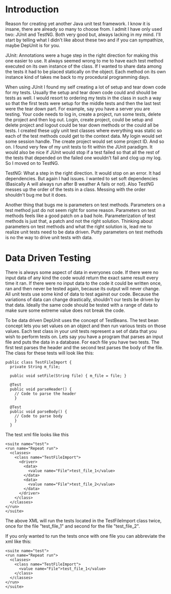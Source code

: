 # Introduction #

Reason for creating yet another Java unit test framework.  I know it is insane, there are already so many to choose from.  I admit I have only used two: JUnit and TestNG.  Both very good but, always lacking in my mind.  I'll start by telling what I didn't like about these two and if you can sympathize, maybe DepUnit is for you.

JUnit:  Annotations were a huge step in the right direction for making this one easier to use.  It always seemed wrong to me to have each test method executed on its own instance of the class.  If I wanted to share data among the tests it had to be placed statically on the object.  Each method on its own instance kind of takes me back to my procedural programming days.

When using JUnit I found my self creating a lot of setup and tear down code for my tests.  Usually the setup and tear down code could and should be tests as well.  I would resort to ordering my tests in the class in such a way so that the first tests were setup for the middle tests and then the last test were the tear down part.  For example, say you have a server you are testing.  Your code needs to log in, create a project, run some tests, delete the project and then log out.  Login, create project, could be setup and delete project and logout could be tear down methods or the could all be tests.  I created these ugly unit test classes where everything was static so each of the test methods could get to the context data.  My login would set some session handle.  The create project would set some project ID.  And so on.  I found very few of my unit tests to fit within the JUnit paradigm.  It would also be nice if JUnit would stop if a test failed so that all the rest of the tests that depended on the failed one wouldn't fail and clog up my log.  So I moved on to TestNG.

TestNG:  What a step in the right direction.  It would stop on an error.  It had dependencies.  But again I had issues.  I wanted to set soft dependencies (Basically A will always run after B weather A fails or not).  Also TestNG messes up the order of the tests in a class.  Messing with the order shouldn't bug me but it does.

Another thing that bugs me is parameters on test methods.  Parameters on a test method just do not seem right for some reason.  Parameters on test methods feels like a good patch on a bad hole.  Parameterization of test methods is just that, a patch and not the right solution.  Thinking about parameters on test methods and what the right solution is, lead me to realize unit tests need to be data driven.  Putty parameters on test methods is no the way to drive unit tests with data.


# Data Driven Testing #

There is always some aspect of data in everyones code.  If there were no input data of any kind the code would return the exact same result every time it ran.  If there were no input data to the code it could be written once, ran and then never be tested again, because its output will never change.  All unit tests use some kind of data to test against our code.  Because the variations of data can change drastically, shouldn't our tests be driven by that data.  Ideally the same code should be tested with a range of data to make sure some extreme value does not break the code.

To be data driven DepUnit uses the concept of TestBeans.  The test bean concept lets you set values on an object and then run various tests on those values.  Each test class in your unit tests represent a set of data that you wish to perform tests on.  Lets say you have a program that parses an input file and puts the data in a database.  For each file you have two tests.  The first test parses the header and the second test parses the body of the file. The class for these tests will look like this:
```
public class TestFileImport {
  private String m_file;

  public void setFile(String file) { m_file = file; }

  @Test
  public void parseHeader() {
    // Code to parse the header
    }

  @Test
  public void parseBody() {
    // Code to parse body
    }
  }
```

The test xml file looks like this
```
<suite name="test">
<run name="Repeat run">
  <classes>
    <class name="TestFileImport">
      <driver>
        <data>
          <value name="File">test_file_1</value>
        </data>
        <data>
          <value name="File">test_file_2</value>
        </data>
      </driver>
    </class>
  </classes>
</run>
</suite>
```

The above XML will run the tests located in the TestFileImport class twice, once for the file "test\_file\_1" and second for the file "test\_file\_2".

If you only wanted to run the tests once with one file you can abbreviate the xml like this:
```
<suite name="test">
<run name="Repeat run">
  <classes>
    <class name="TestFileImport">
      <value name="File">test_file_1</value>
    </class>
  </classes>
</run>
</suite>
```